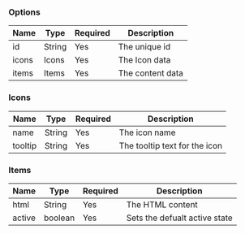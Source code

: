 ### Options

| Name  | Type   | Required | Description      |
| ----- | ------ | -------- | ---------------- |
| id    | String | Yes      | The unique id    |
| icons | Icons  | Yes      | The Icon data    |
| items | Items  | Yes      | The content data |

### Icons

| Name    | Type   | Required | Description                   |
| ------- | ------ | -------- | ----------------------------- |
| name    | String | Yes      | The icon name                 |
| tooltip | String | Yes      | The tooltip text for the icon |

### Items

| Name   | Type    | Required | Description                   |
| ------ | ------- | -------- | ----------------------------- |
| html   | String  | Yes      | The HTML content              |
| active | boolean | Yes      | Sets the defualt active state |

